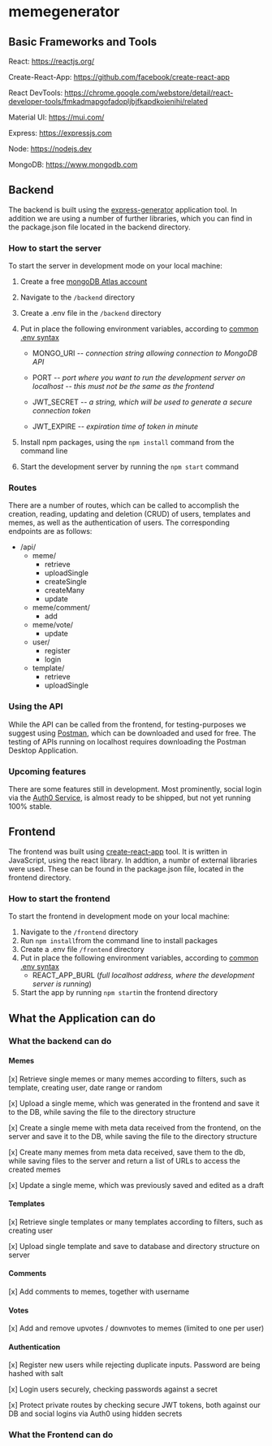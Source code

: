 # memegenerator

## Basic Frameworks and Tools

React: https://reactjs.org/

Create-React-App: https://github.com/facebook/create-react-app

React DevTools: https://chrome.google.com/webstore/detail/react-developer-tools/fmkadmapgofadopljbjfkapdkoienihi/related

Material UI: https://mui.com/

Express: https://expressjs.com

Node: https://nodejs.dev

MongoDB: https://www.mongodb.com


## Backend

The backend is built using the [express-generator](https://expressjs.com/en/starter/generator.html) application tool. In addition we are using a number of further libraries, which you can find in the package.json file located in the backend directory.

### How to start the server

To start the server in development mode on your local machine:

1. Create a free [mongoDB Atlas account](https://www.mongodb.com)
2. Navigate to the `/backend` directory
3. Create a .env file in the `/backend` directory
4. Put in place the following environment variables, according to [common .env syntax](https://www.npmjs.com/package/dotenv)
    * MONGO_URI -- *connection string allowing connection to MongoDB API*
    
    * PORT -- *port where you want to run the development server on localhost -- this must not be the same as the frontend*
    
    * JWT_SECRET -- *a string, which will be used to generate a secure connection token*
    
    * JWT_EXPIRE -- *expiration time of token in minute*
    
5. Install npm packages, using the `npm install` command from the command line
6. Start the development server by running the `npm start` command

### Routes

There are a number of routes, which can be called to accomplish the creation, reading, updating and deletion (CRUD) of users, templates and memes, as well as the authentication of users. The corresponding endpoints are as follows:

* /api/
    * meme/
        * retrieve
        * uploadSingle
        * createSingle
        * createMany
        * update
    * meme/comment/
        * add
    * meme/vote/
        * update
    * user/
        * register
        * login
    * template/
        * retrieve
        * uploadSingle
    

### Using the API

While the API can be called from the frontend, for testing-purposes we suggest using [Postman](https://www.postman.com), which can be downloaded and used for free. The testing of APIs running on localhost requires downloading the Postman Desktop Application.

### Upcoming features

There are some features still in development. Most prominently, social login via the [Auth0 Service](https://auth0.com/), is almost ready to be shipped, but not yet running 100% stable.

## Frontend

The frontend was built using [create-react-app](https://create-react-app.dev) tool. It is written in JavaScript, using the react library. In addtion, a numbr of external libraries were used. These can be found in the package.json file, located in the frontend directory.

### How to start the frontend

To start the frontend in development mode on your local machine:

1. Navigate to the `/frontend` directory
2. Run `npm install`from the command line to install packages
3. Create a .env file `/frontend` directory
4. Put in place the following environment variables, according to [common .env syntax](https://www.npmjs.com/package/dotenv)
    * REACT_APP_BURL (*full localhost address, where the development server is running*)
5. Start the app by running `npm start`in the frontend directory

## What the Application can do

### What the backend can do

#### Memes
[x] Retrieve single memes or many memes according to filters, such as template, creating user, date range or random

[x] Upload a single meme, which was generated in the frontend and save it to the DB, while saving the file to the directory structure

[x] Create a single meme with meta data received from the frontend, on the server and save it to the DB, while saving the file to the directory structure

[x] Create many memes from meta data received, save them to the db, while saving files to the server and return a list of URLs to access the created memes

[x] Update a single meme, which was previously saved and edited as a draft

#### Templates
[x] Retrieve single templates or many templates according to filters, such as creating user

[x] Upload single template and save to database and directory structure on server

#### Comments
[x] Add comments to memes, together with username

#### Votes
[x] Add and remove upvotes / downvotes to memes (limited to one per user)

#### Authentication
[x] Register new users while rejecting duplicate inputs. Password are being hashed with salt

[x] Login users securely, checking passwords against a secret

[x] Protect private routes by checking secure JWT tokens, both against our DB and social logins via Auth0 using hidden secrets

### What the Frontend can do







